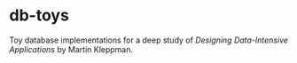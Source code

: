 # db-toys
Toy database implementations for a deep study of *Designing Data-Intensive Applications* by Martin Kleppman.
